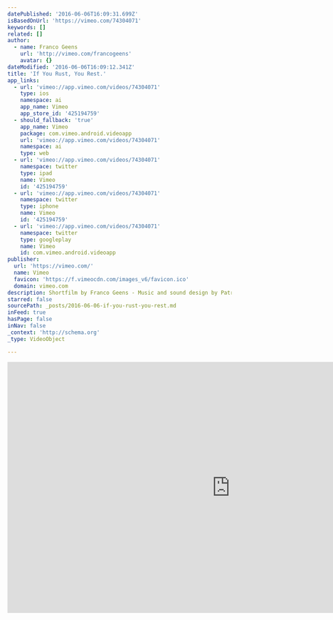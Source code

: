 ```yaml
---
datePublished: '2016-06-06T16:09:31.699Z'
isBasedOnUrl: 'https://vimeo.com/74304071'
keywords: []
related: []
author:
  - name: Franco Geens
    url: 'http://vimeo.com/francogeens'
    avatar: {}
dateModified: '2016-06-06T16:09:12.341Z'
title: 'If You Rust, You Rest.'
app_links:
  - url: 'vimeo://app.vimeo.com/videos/74304071'
    type: ios
    namespace: ai
    app_name: Vimeo
    app_store_id: '425194759'
  - should_fallback: 'true'
    app_name: Vimeo
    package: com.vimeo.android.videoapp
    url: 'vimeo://app.vimeo.com/videos/74304071'
    namespace: ai
    type: web
  - url: 'vimeo://app.vimeo.com/videos/74304071'
    namespace: twitter
    type: ipad
    name: Vimeo
    id: '425194759'
  - url: 'vimeo://app.vimeo.com/videos/74304071'
    namespace: twitter
    type: iphone
    name: Vimeo
    id: '425194759'
  - url: 'vimeo://app.vimeo.com/videos/74304071'
    namespace: twitter
    type: googleplay
    name: Vimeo
    id: com.vimeo.android.videoapp
publisher:
  url: 'https://vimeo.com/'
  name: Vimeo
  favicon: 'https://f.vimeocdn.com/images_v6/favicon.ico'
  domain: vimeo.com
description: Shortfilm by Franco Geens - Music and sound design by Patrick Housen
starred: false
sourcePath: _posts/2016-06-06-if-you-rust-you-rest.md
inFeed: true
hasPage: false
inNav: false
_context: 'http://schema.org'
_type: VideoObject

---
```

<iframe src="https://cdn.embedly.com/widgets/media.html?src=https%3A%2F%2Fplayer.vimeo.com%2Fvideo%2F74304071&amp;url=https%3A%2F%2Fvimeo.com%2F74304071&amp;image=http%3A%2F%2Fi.vimeocdn.com%2Fvideo%2F448637191_1280.jpg&amp;key=b7d04c9b404c499eba89ee7072e1c4f7&amp;type=text%2Fhtml&amp;schema=vimeo" width="1000" height="563" scrolling="no" frameborder="0" allowfullscreen="" style=""></iframe>